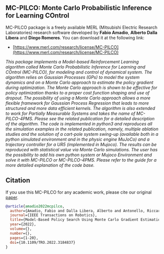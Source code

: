 ## MC-PILCO: Monte Carlo Probabilistic Inference for Learning COntrol
MC-PILCO package is a freely available MERL (Mitsubishi Electric Research Laboratories) research software developed by __Fabio Amadio__, __Alberto Dalla Libera__ and __Diego Romeres__. You can download it at the following link:
- [https://www.merl.com/research/license/MC-PILCO](https://www.merl.com/research/license/MC-PILCO)

*This package implements a Model-based Reinforcement Learning algorithm called Monte Carlo Probabilistic Inference for Learning and COntrol (MC-PILCO), for modeling and control of dynamical system. The algorithm relies on Gaussian Processes (GPs) to model the system dynamics and on a Monte Carlo approach to estimate the policy gradient during optimization. The Monte Carlo approach is shown to be effective for policy optimization thanks to a proper cost function shaping and use of dropout. The possibility of using a Monte Carlo approach allows a more flexible framework for Gaussian Process Regression that leads to more structured and more data efficient kernels. The algorithm is also extended to work for Partially Measurable Systems and takes the name of MC-PILCO-4PMS. Please see the related publication for a detailed description of the algorithm. The code is implemented in python3 and reproduces all the simulation examples in the related publication, namely, multiple ablation studies and the solution of a cart-pole system swing-up (available both in a python simulated environment and in the physic engine MuJoCo) and a trajectory controller for a UR5 (implemented in Mujoco). The results can be reproduced with statistical value via Monte Carlo simulations. The user has the possibility to add his own python system or Mujoco Environment and solve it with MC-PILCO or MC-PILCO-4PMS. Please refer to the guide for a more detailed explanation of the code base.*

## Citation
If you use this MC-PILCO for any academic work, please cite our original [paper](https://arxiv.org/pdf/2101.12115.pdf).

```bibtex
@article{amadio2022mcpilco,
  author={Amadio, Fabio and Dalla Libera, Alberto and Antonello, Riccardo and Nikovski, Daniel and Carli, Ruggero and Romeres, Diego},
  journal={IEEE Transactions on Robotics},
  title={Model-Based Policy Search Using Monte Carlo Gradient Estimation With Real Systems Application},
  year={2022},
  volume={},
  number={},
  pages={1-20},
  doi={10.1109/TRO.2022.3184837}
}
```
